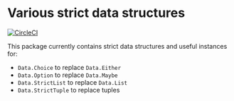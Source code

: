 # Various strict data structures

[![CircleCI](https://circleci.com/gh/factisresearch/strict-data.svg?style=svg)](https://circleci.com/gh/factisresearch/strict-data)

This package currently contains strict data structures and useful instances for:

* `Data.Choice` to replace `Data.Either`
* `Data.Option` to replace `Data.Maybe`
* `Data.StrictList` to replace `Data.List`
* `Data.StrictTuple` to replace tuples
